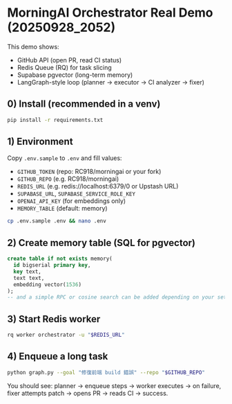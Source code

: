 # MorningAI Orchestrator Real Demo (20250928_2052)

This demo shows:
- GitHub API (open PR, read CI status)
- Redis Queue (RQ) for task slicing
- Supabase pgvector (long-term memory)
- LangGraph-style loop (planner → executor → CI analyzer → fixer)

## 0) Install (recommended in a venv)
```bash
pip install -r requirements.txt
```

## 1) Environment
Copy `.env.sample` to `.env` and fill values:
- `GITHUB_TOKEN` (repo: RC918/morningai or your fork)
- `GITHUB_REPO`  (e.g. RC918/morningai)
- `REDIS_URL`    (e.g. redis://localhost:6379/0 or Upstash URL)
- `SUPABASE_URL`, `SUPABASE_SERVICE_ROLE_KEY`
- `OPENAI_API_KEY` (for embeddings only)
- `MEMORY_TABLE` (default: memory)
```bash
cp .env.sample .env && nano .env
```

## 2) Create memory table (SQL for pgvector)
```sql
create table if not exists memory(
  id bigserial primary key,
  key text,
  text text,
  embedding vector(1536)
);
-- and a simple RPC or cosine search can be added depending on your setup.
```

## 3) Start Redis worker
```bash
rq worker orchestrator -u "$REDIS_URL"
```

## 4) Enqueue a long task
```bash
python graph.py --goal "修復前端 build 錯誤" --repo "$GITHUB_REPO"
```

You should see: planner → enqueue steps → worker executes → on failure, fixer attempts patch → opens PR → reads CI → success.
